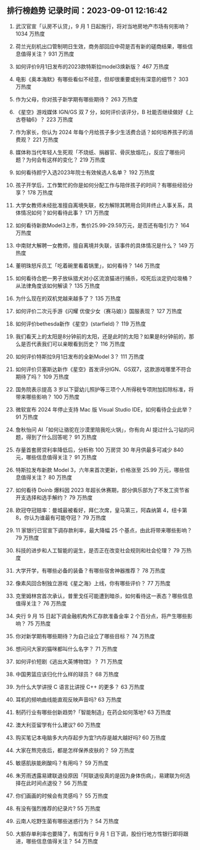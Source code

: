
## 排行榜趋势 记录时间：2023-09-01 12:16:42
  
  1. 武汉官宣「认房不认贷」，9 月 1 日起施行，将对当地房地产市场有何影响？ 1034 万热度
    
  2. 荷兰光刻机出口管制明日生效，商务部回应中荷是否有新的磋商结果，哪些信息值得关注？ 931 万热度
    
  3. 如何评价9月1日发布的2023款特斯拉model3焕新版？ 467 万热度
    
  4. 电影《奥本海默》有哪些看似不经意，但却很重要或别有深意的细节？ 303 万热度
    
  5. 作为父母，你对孩子新学期有哪些期待？ 263 万热度
    
  6. 《星空》游戏媒体 IGN/GS 双 7 分，如何评价该评分，B 社能否继续做好《上古卷轴6》？ 223 万热度
    
  7. 作为家长，你认为 2024 年每个月给孩子多少生活费合适？如何培养孩子的消费观？ 221 万热度
    
  8. 媒体称当代年轻人生死观「不烧纸、捐器官、骨灰放烟花」，反应了哪些问题？为何会有这样的变化？ 219 万热度
    
  9. 如何看待颜宁入选2023年院士有效候选人名单？ 192 万热度
    
  10. 孩子开学后，工作繁忙的你是如何分配工作与陪伴孩子的时间？有哪些经验分享？ 178 万热度
    
  11. 大学女教师未经批准擅自离境失联，校方解除其聘用合同并终止人事关系，具体情况如何？如何看待此事？ 171 万热度
    
  12. 如何看待新款Model3上市，售价25.99-29.59万元，是否还有吸引力？ 164 万热度
    
  13. 中南财大解聘一女教师，擅自离境并失联，该事件的具体情况是什么？ 149 万热度
    
  14. 董明珠怒斥员工「吃着碗里看着锅里」，如何看待？ 146 万热度
    
  15. 如何看待合肥一男子放纵猎犬对小区流浪猫进行捕杀，咬死后淡定扔垃圾桶？从法律角度该如何解读？ 135 万热度
    
  16. 为什么现在的双机党越来越多了？ 135 万热度
    
  17. 如何评价二次元手游《闪耀 优俊少女（赛马娘）》国服表现？ 127 万热度
    
  18. 如何评价bethesda新作《星空》(starfield)？ 119 万热度
    
  19. 我们看天上的太阳是8分钟前的太阳，还是此时的太阳？如果是8分钟前的，那么是否代表我们可以亲眼看到历史？ 116 万热度
    
  20. 如何评价特斯拉9月1日发布的全新Model 3？ 111 万热度
    
  21. 如何评价贝塞斯达新作《星空》首发评分IGN、GS双7，这款游戏哪里不符合期待了吗？ 109 万热度
    
  22. 国务院表示提高 3 岁以下婴幼儿照护等三项个人所得税专项附加扣除标准，将带来哪些影响？ 100 万热度
    
  23. 微软宣布 2024 年停止支持 Mac 版 Visual Studio IDE，如何看待企业此举？ 91 万热度
    
  24. 詹秋怡问 AI「如何让骆驼在沙漠里陪我吃火锅」，你有向 AI 提过什么刁钻的问题，得到了什么回答呢？ 91 万热度
    
  25. 存量首套房贷利率降低后，分析称 100 万房贷 30 年月供最多可减少 840 元，哪些信息值得关注？ 91 万热度
    
  26. 特斯拉发布新款 Model 3，六年来首次更新，价格涨至 25.99 万元，哪些信息值得关注？ 80 万热度
    
  27. 如何看待 Doinb 爆料因 2023 年超长休赛期，部分俱乐部为了不发工资节省开支选择和选手解约？ 79 万热度
    
  28. 欧冠夺冠赔率：曼城最被看好，拜仁次席，皇马第三，阿森纳第 4，纽卡第 8，你认为谁最有可能夺冠？ 79 万热度
    
  29. 11 家银行已官宣下调存款利率，最大降幅 25 个基点，由此将带来哪些影响？ 79 万热度
    
  30. 科技的进步和人工智能的诞生，是否正在改变社会规则和社会伦理？ 79 万热度
    
  31. 大学开学，有哪些必备的装备？有哪些宿舍神器推荐？ 78 万热度
    
  32. 像素风回合制独立游戏《星之海》上线，你有哪些评价？ 77 万热度
    
  33. 克里姆林宫首次承认，普里戈任可能遭到暗杀，如何看待这一表态？哪些信息值得关注？ 76 万热度
    
  34. 央行 9 月 15 日起下调金融机构外汇存款准备金率 2 个百分点，将产生哪些影响？ 75 万热度
    
  35. 你对新学期有哪些期待？为自己设立了哪些目标？ 74 万热度
    
  36. 想问问大家的猫咪都叫什么名字？ 71 万热度
    
  37. 如何评价短剧《逃出大英博物馆》？ 71 万热度
    
  38. 中国男篮应该归化什么样的球员？ 68 万热度
    
  39. 为什么大学讲授 C 语言比讲授 C++ 的更多？ 63 万热度
    
  40. 耳机的频响曲线能直观反映声音吗? 63 万热度
    
  41. 制药行业有哪些创新趋势?「智能制造」在药企如何落地? 63 万热度
    
  42. 澳大利亚留学有什么建议? 60 万热度
    
  43. 购买笔记本电脑多大内存起步为宜?内存是越大越好吗? 60 万热度
    
  44. 大家在熬完夜后，都是怎样保养皮肤的？ 59 万热度
    
  45. 敏感肌肤能刷酸吗？有用吗？ 59 万热度
    
  46. 朱芳雨透露易建联退役原因「阿联退役真的是因为身体伤病」，易建联为何选择在此时间点退役？ 56 万热度
    
  47. 你们画画的时候会有灵感吗？ 55 万热度
    
  48. 有没有强烈推荐的纪录片? 55 万热度
    
  49. 云南人吃野生菌有哪些迷惑行为？ 54 万热度
    
  50. 大额存单利率也要降了，有国有行 9 月 1 日下调，股份行地方性银行即将跟进，哪些信息值得关注？ 54 万热度
    